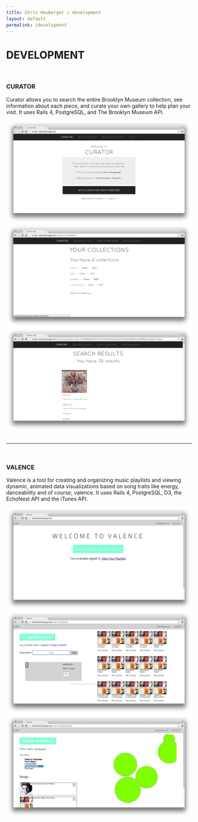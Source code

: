 ```yaml
---
title: Chris Heuberger / development
layout: default
permalink: /development
---
```


<div class="main-content">

  <h1 class="all-caps">DEVELOPMENT</h1><br>
  <div class='caption'>
    <h3 class="all-caps">CURATOR</h3>
    <p>Curator allows you to search the entire Brooklyn Museum collection, see information about each piece, and curate your own gallery to help plan your visit. It uses Rails 4, PostgreSQL, and The Brooklyn Museum API.</p>
  </div>
  <div class='screenshot'>
    <a href="https://curator-app.herokuapp.com/" target="_blank" rel="noopener"><img src="images/development/curator1.png"></a>
    <a href="https://curator-app.herokuapp.com/" target="_blank" rel="noopener"><img src="images/development/curator2.png"></a>
    <a href="https://curator-app.herokuapp.com/" target="_blank" rel="noopener"><img src="images/development/curator3.png"></a>
  </div>
  <br><hr><br>
  <div class='caption'>
    <h3 class="all-caps">VALENCE</h3>
    <p>Valence is a tool for creating and organizing music playlists and viewing dynamic, animated data visualizations based on song traits like energy, danceability and of course, valence. It uses Rails 4, PostgreSQL, D3, the EchoNest API and the iTunes API.</p>
  </div>
  <div class='screenshot'>
    <a href="https://valence.herokuapp.com/" target="_blank" rel="noopener"><img src="images/development/valence1.png"></a>
    <a href="https://valence.herokuapp.com/" target="_blank" rel="noopener"><img src="images/development/valence2.png"></a>
    <a href="https://valence.herokuapp.com/" target="_blank" rel="noopener"><img src="images/development/valence3.png"></a>
  </div>

</div> <!-- .main-content -->
